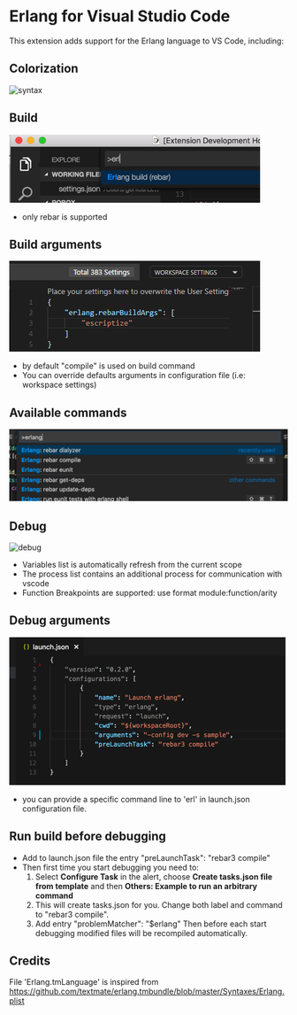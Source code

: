 # Erlang for Visual Studio Code
This extension adds support for the Erlang language to VS Code, including:

## Colorization
![syntax](images/vscode-erlang-syntax.png)

## Build
![build](images/vscode-erlang-build.png)
- only rebar is supported

## Build arguments
![build](images/vscode-erlang-build-args.png)

- by default "compile" is used on build command
- You can override defaults arguments in configuration file (i.e: workspace settings) 

## Available commands
![commands](images/vscode-erlang-commands.png)

## Debug
![debug](images/vscode-erlang-debug.png)
- Variables list is automatically refresh from the current scope
- The process list contains an additional process for communication with vscode
- Function Breakpoints are supported: use format module:function/arity

## Debug arguments  
![debug1](images/vscode-erlang-debug-args.png)
- you can provide a specific command line to 'erl' in launch.json configuration file.

## Run build before debugging
-  Add to launch.json file the entry "preLaunchTask": "rebar3 compile"
- Then first time you start debugging you need to:
   1. Select **Configure Task** in the alert, choose **Create tasks.json file from template** and then **Others: Example to run an arbitrary command**
   1. This will create tasks.json for you. Change both label and command to "rebar3 compile".
   1. Add entry "problemMatcher": "$erlang"
Then before each start debugging modified files will be recompiled automatically.

## Credits
File 'Erlang.tmLanguage' is inspired from https://github.com/textmate/erlang.tmbundle/blob/master/Syntaxes/Erlang.plist
